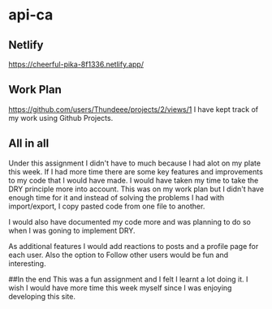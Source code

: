 # api-ca



## Netlify
https://cheerful-pika-8f1336.netlify.app/

## Work Plan
https://github.com/users/Thundeee/projects/2/views/1
I have kept track of my work using Github Projects.

## All in all
Under this assignment I didn't have to much because I had alot on my plate this week. 
If I had more time there are some key features and improvements to my code that I would have made.
I would have taken my time to take the DRY principle more into account. This was on my work plan but I didn't have enough time for it and instead of solving the problems I had with import/export, I copy pasted code from one file to another. 

I would also have documented my code more and was planning to do so when I was goning to implement DRY.

As additional features I would add reactions to posts and a profile page for each user. Also the option to Follow other users would be fun and interesting.

##In the end
This was a fun assignment and I felt I learnt a lot doing it. I wish I would have more time this week myself since I was enjoying developing this site.
